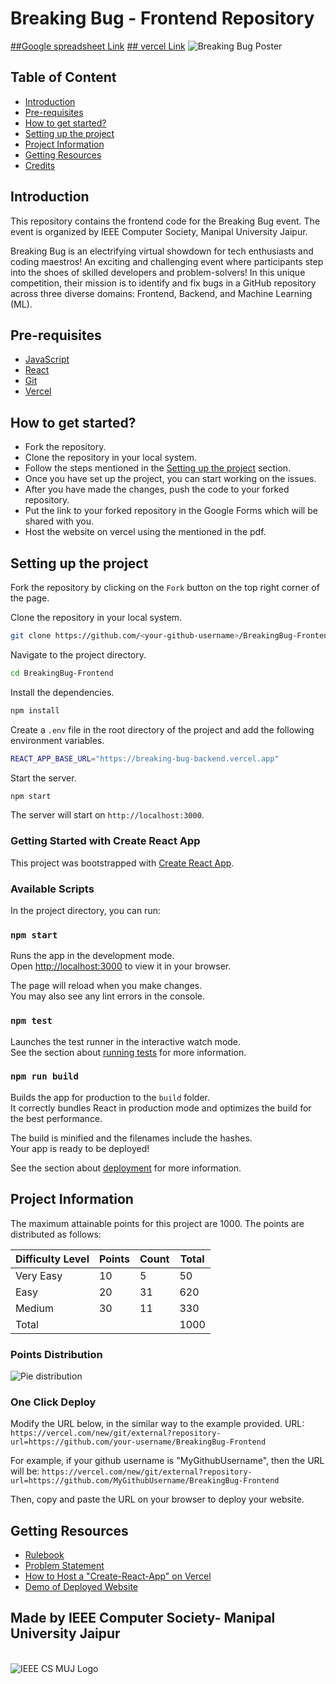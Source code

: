 # Breaking Bug - Frontend Repository
[##Google spreadsheet Link](https://docs.google.com/spreadsheets/d/19swn98cQ5_3oR_BA0ZlC6l7Z6V8I-lUd8VIzaXtMcE0/edit?usp=sharing)
[## vercel Link](https://breaking-bug-frontend-two.vercel.app)
<img src="https://images.prismic.io/ieeemuj/Zqu58B5LeNNTxuyE_BreakingBugBanner.png?auto=format,compress" alt="Breaking Bug Poster">

## Table of Content
- [Introduction](#introduction)
- [Pre-requisites](#pre-requisites)
- [How to get started?](#how-to-get-started)
- [Setting up the project](#setting-up-the-project)
- [Project Information](#project-information)
- [Getting Resources](#getting-resources)
- [Credits](#made-by-ieee-computer-society--manipal-university-jaipur)

## Introduction
This repository contains the frontend code for the Breaking Bug event. The event is organized by IEEE Computer Society, Manipal University Jaipur.

Breaking Bug is an electrifying virtual showdown for tech enthusiasts and coding maestros! An exciting and challenging event where participants step into the shoes of skilled developers and problem-solvers! In this unique competition, their mission is to identify and fix bugs in a GitHub repository across three diverse domains: Frontend, Backend, and Machine Learning (ML).


## Pre-requisites
- [JavaScript](https://developer.mozilla.org/en-US/docs/Web/JavaScript)
- [React](https://create-react-app.dev/)
- [Git](https://git-scm.com/downloads)
- [Vercel](https://vercel.com/)


## How to get started?

- Fork the repository.
- Clone the repository in your local system.
- Follow the steps mentioned in the [Setting up the project](#setting-up-the-project) section.
- Once you have set up the project, you can start working on the issues.
- After you have made the changes, push the code to your forked repository.
- Put the link to your forked repository in the Google Forms which will be shared with you.
- Host the website on vercel using the mentioned in the pdf.


## Setting up the project

Fork the repository by clicking on the `Fork` button on the top right corner of the page.

Clone the repository in your local system.
```bash
git clone https://github.com/<your-github-username>/BreakingBug-Frontend.git
```

Navigate to the project directory.
```bash
cd BreakingBug-Frontend
```

Install the dependencies.
```bash
npm install
```

Create a `.env` file in the root directory of the project and add the following environment variables.
```bash
REACT_APP_BASE_URL="https://breaking-bug-backend.vercel.app"
```

Start the server.
```bash
npm start
```

The server will start on `http://localhost:3000`.

### Getting Started with Create React App
This project was bootstrapped with [Create React App](https://github.com/facebook/create-react-app).

### Available Scripts
In the project directory, you can run:

### `npm start`

Runs the app in the development mode.\
Open [http://localhost:3000](http://localhost:3000) to view it in your browser.

The page will reload when you make changes.\
You may also see any lint errors in the console.

### `npm test`

Launches the test runner in the interactive watch mode.\
See the section about [running tests](https://facebook.github.io/create-react-app/docs/running-tests) for more information.

### `npm run build`

Builds the app for production to the `build` folder.\
It correctly bundles React in production mode and optimizes the build for the best performance.

The build is minified and the filenames include the hashes.\
Your app is ready to be deployed!

See the section about [deployment](https://facebook.github.io/create-react-app/docs/deployment) for more information.

## Project Information

The maximum attainable points for this project are 1000. The points are distributed as follows:

| Difficulty Level | Points | Count | Total |
|------------------|--------|-------|-------|   
| Very Easy        | 10     | 5     | 50    |
| Easy             | 20     | 31    | 620   |
| Medium           | 30     | 11    | 330   |
| Total            |        |       | 1000  |

### Points Distribution

![Pie distribution](<src/assets/Screenshot 2024-07-29 at 6.29.01 PM.png>)


### One Click Deploy

Modify the URL below, in  the similar way to the example provided.
URL: `https://vercel.com/new/git/external?repository-url=https://github.com/your-username/BreakingBug-Frontend`

For example, if your github username is "MyGithubUsername", then the URL will be:
`https://vercel.com/new/git/external?repository-url=https://github.com/MyGithubUsername/BreakingBug-Frontend`

Then, copy and paste the URL on your browser to deploy your website.


## Getting Resources
- [Rulebook](https://docs.google.com/document/d/1W96Pln4oXW3Uhar6WTY2Ldnmlp0U78ar8EArx3N8mcE/edit?usp=sharing)
- [Problem Statement](https://docs.google.com/document/d/1ndR1T67ibpLSBjaIVbaAXLmgfqgvzzWgNMI1UWzuzLM/edit?usp=sharing)
- [How to Host a "Create-React-App" on Vercel](https://github.com/AwesomeSam9523/BugBytes-Frontend/blob/main/src/assets/DeployInVercel.pdf)
- [Demo of Deployed Website](https://github.com/AwesomeSam9523/BugBytes-Frontend/blob/main/Deploydemo.md)


## Made by IEEE Computer Society- Manipal University Jaipur
<br>
<img src="https://images.prismic.io/ieeemuj/Zqu58B5LeNNTxuyF_cs-logo.png?auto=format,compress" alt="IEEE CS MUJ Logo">
<br>
